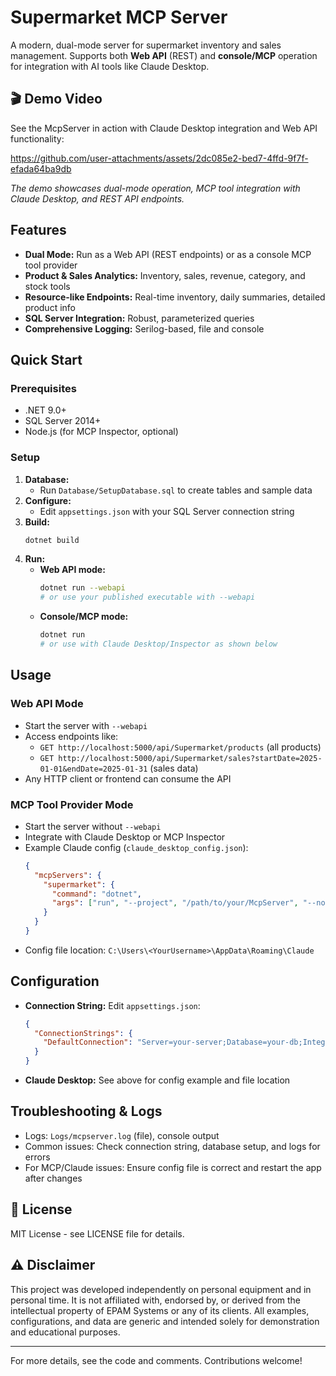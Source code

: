 # Supermarket MCP Server

A modern, dual-mode server for supermarket inventory and sales management. Supports both **Web API** (REST) and **console/MCP** operation for integration with AI tools like Claude Desktop.

## 🎬 Demo Video

See the McpServer in action with Claude Desktop integration and Web API functionality:

https://github.com/user-attachments/assets/2dc085e2-bed7-4ffd-9f7f-efada64ba9db

_The demo showcases dual-mode operation, MCP tool integration with Claude Desktop, and REST API endpoints._

## Features

- **Dual Mode:** Run as a Web API (REST endpoints) or as a console MCP tool provider
- **Product & Sales Analytics:** Inventory, sales, revenue, category, and stock tools
- **Resource-like Endpoints:** Real-time inventory, daily summaries, detailed product info
- **SQL Server Integration:** Robust, parameterized queries
- **Comprehensive Logging:** Serilog-based, file and console

## Quick Start

### Prerequisites

- .NET 9.0+
- SQL Server 2014+
- Node.js (for MCP Inspector, optional)

### Setup

1. **Database:**
   - Run `Database/SetupDatabase.sql` to create tables and sample data
2. **Configure:**
   - Edit `appsettings.json` with your SQL Server connection string
3. **Build:**
   ```bash
   dotnet build
   ```
4. **Run:**
   - **Web API mode:**
     ```bash
     dotnet run --webapi
     # or use your published executable with --webapi
     ```
   - **Console/MCP mode:**
     ```bash
     dotnet run
     # or use with Claude Desktop/Inspector as shown below
     ```

## Usage

### Web API Mode

- Start the server with `--webapi`
- Access endpoints like:
  - `GET http://localhost:5000/api/Supermarket/products` (all products)
  - `GET http://localhost:5000/api/Supermarket/sales?startDate=2025-01-01&endDate=2025-01-31` (sales data)
- Any HTTP client or frontend can consume the API

### MCP Tool Provider Mode

- Start the server without `--webapi`
- Integrate with Claude Desktop or MCP Inspector
- Example Claude config (`claude_desktop_config.json`):
  ```json
  {
    "mcpServers": {
      "supermarket": {
        "command": "dotnet",
        "args": ["run", "--project", "/path/to/your/McpServer", "--no-build"]
      }
    }
  }
  ```
- Config file location: `C:\Users\<YourUsername>\AppData\Roaming\Claude`

## Configuration

- **Connection String:** Edit `appsettings.json`:
  ```json
  {
    "ConnectionStrings": {
      "DefaultConnection": "Server=your-server;Database=your-db;Integrated Security=true;TrustServerCertificate=true;"
    }
  }
  ```
- **Claude Desktop:** See above for config example and file location

## Troubleshooting & Logs

- Logs: `Logs/mcpserver.log` (file), console output
- Common issues: Check connection string, database setup, and logs for errors
- For MCP/Claude issues: Ensure config file is correct and restart the app after changes

## 📄 License

MIT License - see LICENSE file for details.

## ⚠️ Disclaimer

This project was developed independently on personal equipment and in personal time.
It is not affiliated with, endorsed by, or derived from the intellectual property of EPAM Systems or any of its clients.
All examples, configurations, and data are generic and intended solely for demonstration and educational purposes.

---

For more details, see the code and comments. Contributions welcome!
